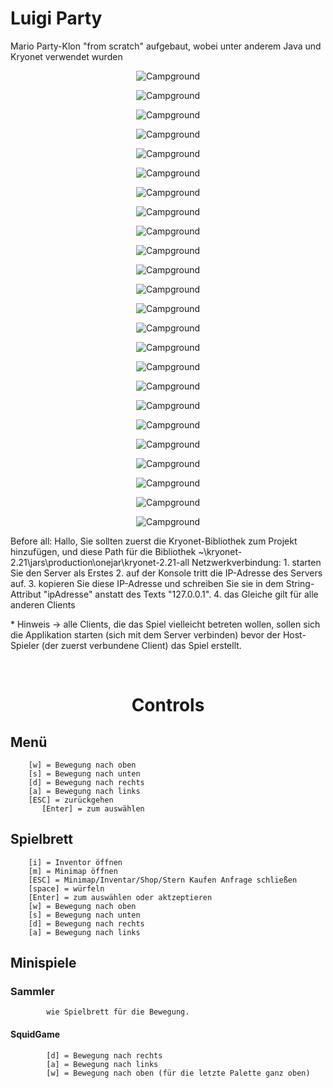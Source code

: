 <h1>Luigi Party</h1>
<p>Mario Party-Klon "from scratch" aufgebaut, wobei unter anderem Java und Kryonet verwendet wurden </p>
 <p align="center">
  <img src="https://github.com/Husam-99/Luigi/assets/130238238/5002b9d2-218d-44fd-ac0c-6317fff16e50" alt="Campground"
 </p>

  <p align="center">
  <img src="https://github.com/Husam-99/Luigi/assets/130238238/67ce89c6-dde3-4ee2-bcfc-9d377c2887b7" alt="Campground"
 </p>

  <p align="center">
  <img src="https://github.com/Husam-99/Luigi/assets/130238238/f4acc4f6-2e9f-439f-8254-f169adea1787" alt="Campground"
 </p>

  <p align="center">
  <img src="https://github.com/Husam-99/Luigi/assets/130238238/96017fe8-6a12-4c94-9f62-134b8fa9f536" alt="Campground"
 </p>

  <p align="center">
  <img src="https://github.com/Husam-99/Luigi/assets/130238238/86dd8e3c-2884-4f5f-bdf9-1296ec9b4064" alt="Campground"
 </p>

  <p align="center">
  <img src="https://github.com/Husam-99/Luigi/assets/130238238/6ee03c51-8885-4d3e-ba46-f01fe5ab9ba3" alt="Campground"
 </p>
  <p align="center">
  <img src="https://github.com/Husam-99/Luigi/assets/130238238/50953739-d622-49ac-a98f-ceb6fa6b4a07" alt="Campground"
 </p>

  <p align="center">
  <img src="https://github.com/Husam-99/Luigi/assets/130238238/eb1a12c4-c1cc-4885-b901-9ccc1fb4cfec" alt="Campground"
 </p>

  <p align="center">
  <img src="https://github.com/Husam-99/Luigi/assets/130238238/dac1809a-7cc8-4c96-9aab-ec8d381f0938" alt="Campground"
 </p>

  <p align="center">
  <img src="https://github.com/Husam-99/Luigi/assets/130238238/2a06df28-c6d6-4a09-b3e6-9af35d5ffb2e" alt="Campground"
 </p>


  <p align="center">
  <img src="https://github.com/Husam-99/Luigi/assets/130238238/e4aa15bd-3cf6-406c-95f9-7a1be15c5b72" alt="Campground"
 </p>
  <p align="center">
  <img src="https://github.com/Husam-99/Luigi/assets/130238238/6f88cbac-c10f-4475-a0c9-b5f9d2e32be6" alt="Campground"
 </p>

  <p align="center">
  <img src="https://github.com/Husam-99/Luigi/assets/130238238/db4d3104-f0f1-4853-a244-db9c91bc9da8" alt="Campground"
 </p>
 <p align="center">
  <img src="https://github.com/Husam-99/Luigi/assets/130238238/b546bcc2-0968-4799-89cf-a04e1ff152ba" alt="Campground"
 </p>
 <p align="center">
  <img src="https://github.com/Husam-99/Luigi/assets/130238238/0a88ddea-6274-4bf8-832a-000b27b86eba" alt="Campground"
 </p>
 <p align="center">
  <img src="https://github.com/Husam-99/Luigi/assets/130238238/79a76eda-4234-4651-80ee-f93f8044a1dc" alt="Campground"
 </p>
<p align="center">
  <img src="https://github.com/Husam-99/Luigi/assets/130238238/79a76eda-4234-4651-80ee-f93f8044a1dc" alt="Campground"
 </p>

<p align="center">
  <img src="https://github.com/Husam-99/Luigi/assets/130238238/9cfba076-8ff6-44d6-aebb-3c30d9ead432" alt="Campground"
 </p>

<p align="center">
  <img src="https://github.com/Husam-99/Luigi/assets/130238238/6b759a6e-3135-420c-88e6-399bbe1ac25c" alt="Campground"
 </p>

<p align="center">
  <img src="https://github.com/Husam-99/Luigi/assets/130238238/9c1f664a-309a-4188-94a8-56fe7a249e3d" alt="Campground"
 </p>

<p align="center">
  <img src="https://github.com/Husam-99/Luigi/assets/130238238/9c234999-629a-4da2-b9eb-167942011cb7" alt="Campground"
 </p>

<p align="center">
  <img src="https://github.com/Husam-99/Luigi/assets/130238238/1816b390-9fef-4872-a376-1faa7d9626e4" alt="Campground"
 </p>

<p align="center">
  <img src="https://github.com/Husam-99/Luigi/assets/130238238/6ad51b3c-9904-4549-b28f-07753be97c61" alt="Campground"
 </p>


<p align="center">
  <img src="https://github.com/Husam-99/Luigi/assets/130238238/e6ec50b5-f964-43ad-891e-969c369ba4b8" alt="Campground"
 </p>


<p>Before all: 
	Hallo, Sie sollten zuerst die Kryonet-Bibliothek zum Projekt hinzufügen, und diese Path für die Bibliothek ~\kryonet-2.21\jars\production\onejar\kryonet-2.21-all
Netzwerkverbindung: 
	1. starten Sie den Server als Erstes
	2. auf der Konsole tritt die IP-Adresse des Servers auf.
	3. kopieren Sie diese IP-Adresse und schreiben Sie sie in dem String-Attribut "ipAdresse" anstatt des Texts "127.0.0.1".
	4. das Gleiche gilt für alle anderen Clients 
	</p>
 <p>
	* Hinweis -> alle Clients, die das Spiel vielleicht betreten wollen, sollen sich die Applikation starten (sich mit dem Server verbinden)
			bevor der Host-Spieler (der zuerst verbundene Client) das Spiel erstellt. 
</p>
<br>
<h1 align="center">
Controls
</h1>
<h2>Menü</h2> 
 
		[w] = Bewegung nach oben 
		[s] = Bewegung nach unten 
		[d] = Bewegung nach rechts 
		[a] = Bewegung nach links 
		[ESC] = zurückgehen
           [Enter] = zum auswählen
		
<h2>Spielbrett</h2> 

		[i] = Inventor öffnen
		[m] = Minimap öffnen
		[ESC] = Minimap/Inventar/Shop/Stern Kaufen Anfrage schließen 
		[space] = würfeln 
		[Enter] = zum auswählen oder aktzeptieren
		[w] = Bewegung nach oben 
		[s] = Bewegung nach unten 
		[d] = Bewegung nach rechts 
		[a] = Bewegung nach links 

<h2>Minispiele</h2>
	<h3>Sammler</h3>	 
		
			wie Spielbrett für die Bewegung.
		
 <h4>SquidGame</h4>

			[d] = Bewegung nach rechts 
			[a] = Bewegung nach links 
			[w] = Bewegung nach oben (für die letzte Palette ganz oben) 

</p>



  
